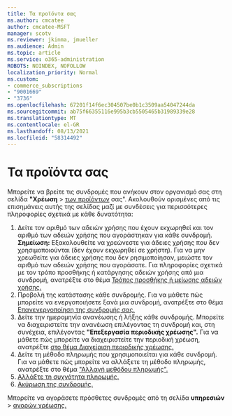 ```yaml
---
title: Τα προϊόντα σας
ms.author: cmcatee
author: cmcatee-MSFT
manager: scotv
ms.reviewer: jkinma, jmueller
ms.audience: Admin
ms.topic: article
ms.service: o365-administration
ROBOTS: NOINDEX, NOFOLLOW
localization_priority: Normal
ms.custom:
- commerce_subscriptions
- "9001669"
- "3736"
ms.openlocfilehash: 67201f14f6ec304507be0b1c3509aa54047244da
ms.sourcegitcommit: ab75f66355116e995b3cb5505465b31989339e28
ms.translationtype: MT
ms.contentlocale: el-GR
ms.lasthandoff: 08/13/2021
ms.locfileid: "58314492"
---
```

# <a name="your-products"></a>Τα προϊόντα σας

Μπορείτε να βρείτε τις συνδρομές που ανήκουν στον οργανισμό σας στη σελίδα **"Χρέωση**  >  [των προϊόντων](https://go.microsoft.com/fwlink/p/?linkid=842054) σας". Ακολουθούν ορισμένες από τις επισημάνεις αυτής της σελίδας μαζί με συνδέσεις για περισσότερες πληροφορίες σχετικά με κάθε δυνατότητα:

1. Δείτε τον αριθμό των αδειών χρήσης που έχουν εκχωρηθεί και τον αριθμό των αδειών χρήσης που αγοράστηκαν για κάθε συνδρομή.
    **Σημείωση:** Εξακολουθείτε να χρεώνεστε για άδειες χρήσης που δεν χρησιμοποιούνται (δεν έχουν εκχωρηθεί σε χρήστη). Για να μην χρεωθείτε για άδειες χρήσης που δεν ρησιμοποίησαν, μειώστε τον αριθμό των αδειών χρήσης που αγοράσατε. Για πληροφορίες σχετικά με τον τρόπο προσθήκης ή κατάργησης αδειών χρήσης από μια συνδρομή, ανατρέξτε στο θέμα [Τρόπος προσθήκης ή μείωσης αδειών χρήσης.](https://docs.microsoft.com/alchemyinsights/how-to-add-or-reduce-licenses)
2. Προβολή της κατάστασης κάθε συνδρομής. Για να μάθετε πώς μπορείτε να ενεργοποιήσετε ξανά μια συνδρομή, ανατρέξτε στο θέμα [Επανενεργοποίηση της συνδρομής σας.](reactivate-your-subscription.md)
3. Δείτε την ημερομηνία ανανέωσης ή λήξης κάθε συνδρομής. Μπορείτε να διαχειριστείτε την ανανέωση επιλέγοντας τη συνδρομή και, στη συνέχεια, επιλέγοντας **"Επεξεργασία περιοδικής χρέωσης".** Για να μάθετε πώς μπορείτε να διαχειριστείτε την περιοδική χρέωση, ανατρέξτε [στο θέμα Διαχείριση περιοδικής χρέωσης.](manage-auto-renewal.md)
4. Δείτε τη μέθοδο πληρωμής που χρησιμοποιείται για κάθε συνδρομή. Για να μάθετε πώς μπορείτε να αλλάξετε τη μέθοδο πληρωμής, ανατρέξτε στο θέμα ["Αλλαγή μεθόδου πληρωμής".](change-payment-method.md)
5. [Αλλάξτε τη συχνότητα πληρωμής.](change-how-often-you-pay.md)
6. [Ακύρωση της συνδρομής.](https://go.microsoft.com/fwlink/?linkid=2119113)

Μπορείτε να αγοράσετε πρόσθετες συνδρομές από τη σελίδα **υπηρεσιών**  >  [αγορών χρέωσης.](https://go.microsoft.com/fwlink/p/?linkid=868433)